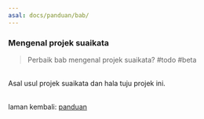 ```yaml
---
asal: docs/panduan/bab/
---
```


### Mengenal projek suaikata

> Perbaik bab mengenal projek suaikata? #todo #beta

&nbsp;  
Asal usul projek suaikata dan hala tuju projek ini.

&nbsp;  
laman kembali: [panduan][0]

  [0]: ../index.md
